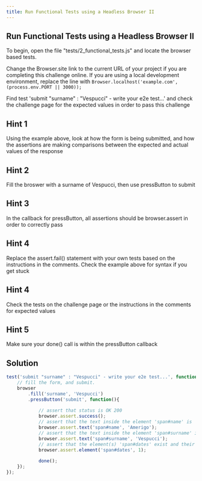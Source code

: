 ```yaml
---
title: Run Functional Tests using a Headless Browser II
---
```

## Run Functional Tests using a Headless Browser II

To begin, open the file "tests/2_functional_tests.js" and locate the browser based tests.

Change the Browser.site link to the current URL of your project if you are completing this challenge online. If you are using a local development environment, replace the line with ```Browser.localhost('example.com', (process.env.PORT || 3000));```

Find test 'submit "surname" : "Vespucci" - write your e2e test...' and check the challenge page for the expected values in order to pass this challenge

## Hint 1

Using the example above, look at how the form is being submitted, and how the assertions are making comparisons between the expected and actual values of the response

## Hint 2

Fill the broswer with a surname of Vespucci, then use pressButton to submit

## Hint 3

In the callback for pressButton, all assertions should be browser.assert in order to correctly pass

## Hint 4

Replace the assert.fail() statement with your own tests based on the instructions in the comments. Check the example above for syntax if you get stuck

## Hint 4

Check the tests on the challenge page or the instructions in the comments for expected values

## Hint 5

Make sure your done() call is within the pressButton callback

## Solution

```js
test('submit "surname" : "Vespucci" - write your e2e test...', function(done) {
    // fill the form, and submit.
    browser
        .fill('surname', 'Vespucci')
        .pressButton('submit', function(){
        
            // assert that status is OK 200
            browser.assert.success();
            // assert that the text inside the element 'span#name' is 'Amerigo'
            browser.assert.text('span#name', 'Amerigo');
            // assert that the text inside the element 'span#surname' is 'Vespucci'
            browser.assert.text('span#surname', 'Vespucci');
            // assert that the element(s) 'span#dates' exist and their count is 1
            browser.assert.element('span#dates', 1);
            
            done();
    });
});
```